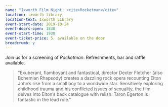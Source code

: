 ```yaml
---
name: "Ixworth Film Night: <cite>Rocketman</cite>"
location: ixworth-library
location-text: Ixworth Library
event-start-date: 2019-10-24
event-doors-open: 1830
event-start-time: 1930
event-ticket-price: 5, available on the door
breadcrumb: y
---
```


Join us for a screening of <cite>Rocketman</cite>. Refreshments, bar and raffle available.

> "Exuberant, flamboyant and fantastical, director Dexter Fletcher (also Bohemian Rhapsody) creates a dazzling rock opera recounting Elton John’s rise from a small boy to a worldwide star. Sensitively exploring childhood trauma and his conflicted issues of sexuality, the film delves into Elton’s back catalogue with relish. Taron Egerton is fantastic in the lead role."
